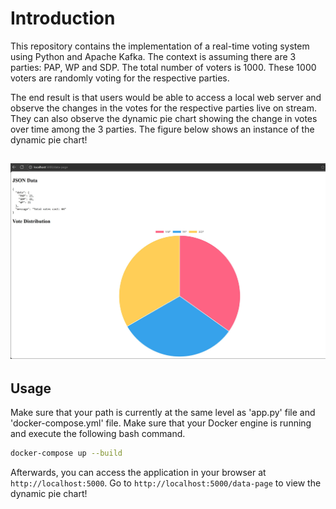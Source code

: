 # Introduction

This repository contains the implementation of a real-time voting system using Python and Apache Kafka. The context is assuming there are 3 parties: PAP, WP and SDP. The total number of voters is 1000. These 1000 voters are randomly voting for the respective parties.

The end result is that users would be able to access a local web server and observe the changes in the votes for the respective parties live on stream. They can also observe the dynamic pie chart showing the change in votes over time among the 3 parties. The figure below shows an instance of the dynamic pie chart!

![Flowchart](Voting_System.jpg)
---

## Usage

Make sure that your path is currently at the same level as 'app.py' file and 'docker-compose.yml' file. Make sure that your Docker engine is running and execute the following bash command.

```bash
docker-compose up --build
```
Afterwards, you can access the application in your browser at `http://localhost:5000`. Go to `http://localhost:5000/data-page` to view the dynamic pie chart!
